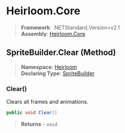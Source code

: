 # Heirloom.Core

> **Framework**: .NETStandard,Version=v2.1  
> **Assembly**: [Heirloom.Core][0]

## SpriteBuilder.Clear (Method)

> **Namespace**: [Heirloom][0]  
> **Declaring Type**: [SpriteBuilder][1]

### Clear()

Clears all frames and animations.

```cs
public void Clear()
```

> **Returns** - `void`

[0]: ../../../Heirloom.Core.md
[1]: ../SpriteBuilder.md
